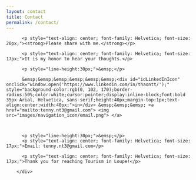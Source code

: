 ```yaml
---
layout: contact
title: Contact
permalink: /contact/
---
```

<div class="wrapper">
        <div class="contact">

          <p style="text-align: center; font-family: Helvetica; font-size: 20px;"><strong>Please share with me.</strong></p>
          
          <p style="text-align: center; font-family: Helvetica; font-size: 17px;">It is my honor to hear your thoughts.</p>
          
          <p style="line-height:30px;">&emsp;</p>
          
          &emsp;&emsp;&emsp;&emsp;&emsp;&emsp;<div id="idLinkedInIcon" onclick="window.open('https://www.linkedin.com/in/thaontt/');" style="background-color:rgb(0, 102, 170);border-radius:50%;color:white;cursor:pointer;display:inline-block;font:bold 35px Arial, Helvetica, sans-serif;height:40px;margin-top:1px;text-align:center;width:40px;">in</div> &emsp;&emsp;&emsp; <a href="mailto:tenny.nt3@gmail.com"> <img src="images/navigation_icon/email.png"> </a>

          
          
          <p style="line-height:30px;">&emsp;</p>
          <p style="text-align: center; font-family: Helvetica; font-size: 17px;">Email: tenny.nt3@gmail.com</p>       

          <p style="text-align: center; font-family: Helvetica; font-size: 17px;">Thank you for reaching Tourism in Loupe!</p>

        </div>
</div>

